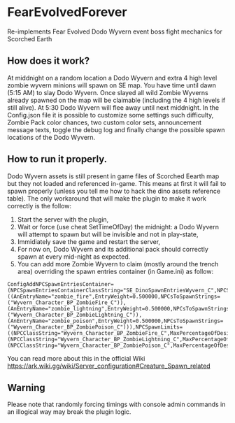 # FearEvolvedForever
Re-implements Fear Evolved Dodo Wyvern event boss fight mechanics for Scorched Earth

## How does it work?
At middnight on a random location a Dodo Wyvern and extra 4 high level zombie wyvern minions will spawn on SE map.
You have time until dawn (5:15 AM) to slay Dodo Wyvern. Once slayed all wild Zombie Wyverns already spawned on the map will be claimable (including the 4 high levels if still alive).
At 5:30 Dodo Wyvern will flee away until next middnight.
In the Config.json file it is possible to customize some settings such difficulty, Zombie Pack color chances, two custom color sets, announcement message texts, toggle the debug log and finally change the possible spawn locations of the Dodo Wyvern.

## How to run it properly.
Dodo Wyvern assets is still present in game files of Scorched Eearth map but they not loaded and referenced in-game. This means at first it will fail to spawn properly (unless you tell me how to hack the dino assets reference table).
The only workaround that will make the plugin to make it work correctly is the follow:
1. Start the server with the plugin,
2. Wait or force (use cheat SetTimeOfDay) the midnight: a Dodo Wyvern will attempt to spawn but will be invisible and not in play-state,
3. Immidiately save the game and restart the server,
4. For now on, Dodo Wyvern and its additional pack should correctly spawn at every mid-night as expected.
5. You can add more Zombie Wyvern to claim (mostly around the trench area) overriding the spawn entries container (in Game.ini) as follow:
```
ConfigAddNPCSpawnEntriesContainer=(NPCSpawnEntriesContainerClassString="SE_DinoSpawnEntriesWyvern_C",NPCSpawnEntries=((AnEntryName="zombie_fire",EntryWeight=0.500000,NPCsToSpawnStrings=("Wyvern_Character_BP_ZombieFire_C")),(AnEntryName="zombie_lightning",EntryWeight=0.500000,NPCsToSpawnStrings=("Wyvern_Character_BP_ZombieLightning_C")),(AnEntryName="zombie_poison",EntryWeight=0.500000,NPCsToSpawnStrings=("Wyvern_Character_BP_ZombiePoison_C"))),NPCSpawnLimits=((NPCClassString="Wyvern_Character_BP_ZombieFire_C",MaxPercentageOfDesiredNumToAllow=1.000000),(NPCClassString="Wyvern_Character_BP_ZombieLightning_C",MaxPercentageOfDesiredNumToAllow=1.000000),(NPCClassString="Wyvern_Character_BP_ZombiePoison_C",MaxPercentageOfDesiredNumToAllow=1.000000)))
```
You can read more about this in the official Wiki https://ark.wiki.gg/wiki/Server_configuration#Creature_Spawn_related

## Warning
Please note that randomly forcing timings with console admin commands in an illogical way may break the plugin logic.
